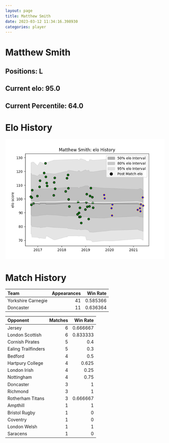 ```yaml
---  
layout: page  
title: Matthew Smith  
date: 2023-03-12 11:34:16.398930  
categories: player  
---
```

# Matthew Smith

## Positions: L

## Current elo: 95.0

## Current Percentile: 64.0

# Elo History


![elo history](history_MatthewSmith.png)
# Match History


| Team               |   Appearances |   Win Rate |
|:-------------------|--------------:|-----------:|
| Yorkshire Carnegie |            41 |   0.585366 |
| Doncaster          |            11 |   0.636364 |

| Opponent            |   Matches |   Win Rate |
|:--------------------|----------:|-----------:|
| Jersey              |         6 |   0.666667 |
| London Scottish     |         6 |   0.833333 |
| Cornish Pirates     |         5 |   0.4      |
| Ealing Trailfinders |         5 |   0.3      |
| Bedford             |         4 |   0.5      |
| Hartpury College    |         4 |   0.625    |
| London Irish        |         4 |   0.25     |
| Nottingham          |         4 |   0.75     |
| Doncaster           |         3 |   1        |
| Richmond            |         3 |   1        |
| Rotherham Titans    |         3 |   0.666667 |
| Ampthill            |         1 |   1        |
| Bristol Rugby       |         1 |   0        |
| Coventry            |         1 |   0        |
| London Welsh        |         1 |   1        |
| Saracens            |         1 |   0        |
